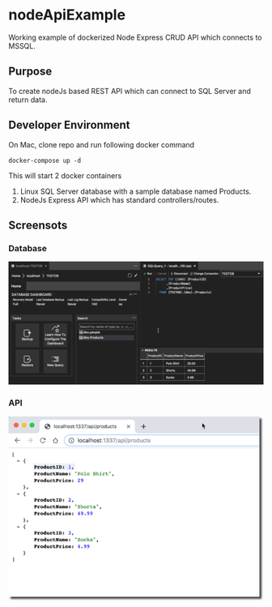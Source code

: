 # nodeApiExample
Working example of dockerized Node Express CRUD API which connects to MSSQL. 

## Purpose
To create nodeJs based REST API which can connect to SQL Server and return data. 

## Developer Environment
On Mac, clone repo and run following docker command
```
docker-compose up -d
```
This will start 2 docker containers
1. Linux SQL Server database with a sample database named Products. 
2. NodeJs Express API which has standard controllers/routes. 

## Screensots
### Database
![screenshot](/images/db_screenshot.png)

### API
![screenshot](/images/api_screenshot.png)
